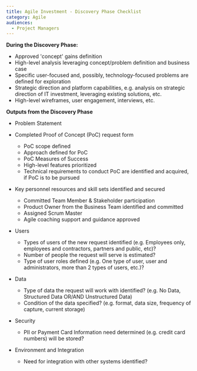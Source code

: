 ```yaml
---
title: Agile Investment - Discovery Phase Checklist
category: Agile
audiences:
  - Project Managers
---
```


**During the Discovery Phase:**

* Approved 'concept' gains definition
* High-level analysis leveraging concept/problem definition and business case
* Specific user-focused and, possibly, technology-focused problems are defined for exploration
* Strategic direction and platform capabilities, e.g. analysis on strategic direction of IT investment, leveraging existing solutions, etc. 
* High-level wireframes, user engagement, interviews, etc.

**Outputs from the Discovery Phase**

* Problem Statement
* Completed Proof of Concept (PoC) request form
    * PoC scope defined
    * Approach defined for PoC
    * PoC Measures of Success
    * High-level features prioritized
    * Technical requirements to conduct PoC are identified and acquired, if PoC is to be pursued
* Key personnel resources and skill sets identified and secured
    * Committed Team Member & Stakeholder participation
    * Product Owner from the Business Team identified and committed
    * Assigned Scrum Master
    * Agile coaching support and guidance approved

* Users
    * Types of users of the new request identified (e.g. Employees only, employees and contractors, partners and public, etc)?
    * Number of people the request will serve is estimated?
    * Type of user roles defined (e.g. One type of user, user and administrators, more than 2 types of users, etc.)?

* Data
    * Type of data the request will work with identified? (e.g. No Data, Structured Data OR/AND Unstructured Data)
    * Condition of the data specified? (e.g. format, data size, frequency of capture, current storage)

* Security
    * PII or Payment Card Information need determined (e.g. credit card numbers) will be stored?

* Environment and Integration
    * Need for integration with other systems identified?
